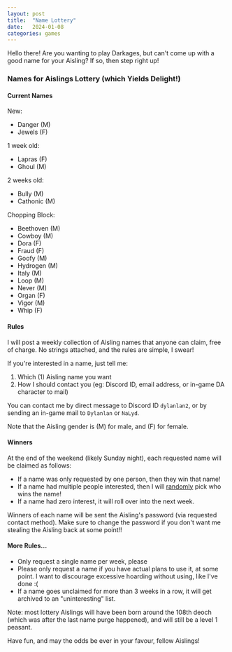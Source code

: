 ```yaml
---
layout: post
title:  "Name Lottery"
date:   2024-01-08
categories: games
---
```

<!---
# TODO:
# header: thumbnails/sradagan-header.png
# thumbnail: thumbnails/sradagan-thumbnail.png
--->
Hello there! Are you wanting to play Darkages, but can't come up with a good name for your Aisling? If so, then step right up!

### **N**ames for **A**islings **L**ottery (which **Y**ields **D**elight!)

#### Current Names

New:
- Danger (M)
- Jewels (F)

1 week old:
- Lapras (F)
- Ghoul (M)

2 weeks old:
- Bully (M)
- Cathonic (M)

Chopping Block:
- Beethoven (M)
- Cowboy (M)
- Dora (F)
- Fraud (F)
- Goofy (M)
- Hydrogen (M)
- Italy (M)
- Loop (M)
- Never (M)
- Organ (F)
- Vigor (M)
- Whip (F)


#### Rules

I will post a weekly collection of Aisling names that anyone can claim, free of charge. No strings attached, and the rules are simple, I swear!

If you're interested in a name, just tell me:

1. Which (1) Aisling name you want
2. How I should contact you (eg: Discord ID, email address, or in-game DA character to mail)

You can contact me by direct message to Discord ID `dylanlan2`, or by sending an in-game mail to `Dylanlan` or `NaLyd`.

Note that the Aisling gender is (M) for male, and (F) for female.

#### Winners

At the end of the weekend (likely Sunday night), each requested name will be claimed as follows:

- If a name was only requested by one person, then they win that name!
- If a name had multiple people interested, then I will [randomly](https://wheelofnames.com) pick who wins the name!
- If a name had zero interest, it will roll over into the next week.

Winners of each name will be sent the Aisling's password (via requested contact method).
Make sure to change the password if you don't want me stealing the Aisling back at some point!!

#### More Rules...

- Only request a single name per week, please
- Please only request a name if you have actual plans to use it, at some point. I want to discourage excessive hoarding without using, like I've done :(
- If a name goes unclaimed for more than 3 weeks in a row, it will get archived to an "uninteresting" list.

Note: most lottery Aislings will have been born around the 108th deoch (which was after the last name purge happened), and will still be a level 1 peasant.

Have fun, and may the odds be ever in your favour, fellow Aislings!
